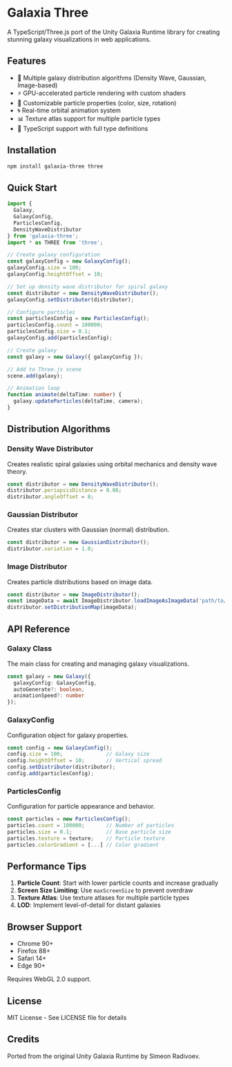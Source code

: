 # Galaxia Three

A TypeScript/Three.js port of the Unity Galaxia Runtime library for creating stunning galaxy visualizations in web applications.

## Features

- 🌌 Multiple galaxy distribution algorithms (Density Wave, Gaussian, Image-based)
- ⚡ GPU-accelerated particle rendering with custom shaders
- 🎨 Customizable particle properties (color, size, rotation)
- 🌀 Real-time orbital animation system
- 📊 Texture atlas support for multiple particle types
- 🔧 TypeScript support with full type definitions

## Installation

```bash
npm install galaxia-three three
```

## Quick Start

```typescript
import { 
  Galaxy, 
  GalaxyConfig, 
  ParticlesConfig, 
  DensityWaveDistributor 
} from 'galaxia-three';
import * as THREE from 'three';

// Create galaxy configuration
const galaxyConfig = new GalaxyConfig();
galaxyConfig.size = 100;
galaxyConfig.heightOffset = 10;

// Set up density wave distributor for spiral galaxy
const distributor = new DensityWaveDistributor();
galaxyConfig.setDistributor(distributor);

// Configure particles
const particlesConfig = new ParticlesConfig();
particlesConfig.count = 100000;
particlesConfig.size = 0.1;
galaxyConfig.add(particlesConfig);

// Create galaxy
const galaxy = new Galaxy({ galaxyConfig });

// Add to Three.js scene
scene.add(galaxy);

// Animation loop
function animate(deltaTime: number) {
  galaxy.updateParticles(deltaTime, camera);
}
```

## Distribution Algorithms

### Density Wave Distributor
Creates realistic spiral galaxies using orbital mechanics and density wave theory.

```typescript
const distributor = new DensityWaveDistributor();
distributor.periapsisDistance = 0.08;
distributor.angleOffset = 8;
```

### Gaussian Distributor
Creates star clusters with Gaussian (normal) distribution.

```typescript
const distributor = new GaussianDistributor();
distributor.variation = 1.0;
```

### Image Distributor
Creates particle distributions based on image data.

```typescript
const distributor = new ImageDistributor();
const imageData = await ImageDistributor.loadImageAsImageData('path/to/image.png');
distributor.setDistributionMap(imageData);
```

## API Reference

### Galaxy Class

The main class for creating and managing galaxy visualizations.

```typescript
const galaxy = new Galaxy({
  galaxyConfig: GalaxyConfig,
  autoGenerate?: boolean,
  animationSpeed?: number
});
```

### GalaxyConfig

Configuration object for galaxy properties.

```typescript
const config = new GalaxyConfig();
config.size = 100;              // Galaxy size
config.heightOffset = 10;       // Vertical spread
config.setDistributor(distributor);
config.add(particlesConfig);
```

### ParticlesConfig

Configuration for particle appearance and behavior.

```typescript
const particles = new ParticlesConfig();
particles.count = 100000;       // Number of particles
particles.size = 0.1;           // Base particle size
particles.texture = texture;    // Particle texture
particles.colorGradient = [...] // Color gradient
```

## Performance Tips

1. **Particle Count**: Start with lower particle counts and increase gradually
2. **Screen Size Limiting**: Use `maxScreenSize` to prevent overdraw
3. **Texture Atlas**: Use texture atlases for multiple particle types
4. **LOD**: Implement level-of-detail for distant galaxies

## Browser Support

- Chrome 90+
- Firefox 88+
- Safari 14+
- Edge 90+

Requires WebGL 2.0 support.

## License

MIT License - See LICENSE file for details

## Credits

Ported from the original Unity Galaxia Runtime by Simeon Radivoev.